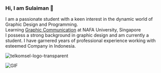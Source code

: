 ### Hi, I am Sulaiman 👋
I am a passionate student with a keen interest in the dynamic world of Graphic Design and Programming.</br>
Learning [Graphic Communication](https://www.nafa.edu.sg/) at NAFA University, Singapore</br>
I possess a strong background in graphic design and am currently a student. I have garnered years of professional experience working with esteemed Company in Indonesia.

![telkomsel-logo-transparent](https://github.com/Sulaimannabdul/Sulaimannabdul/assets/151133481/33129c3a-25c5-404a-ad4c-c095f0e3a756)

![GIF](https://github.com/Sulaimannabdul/Sulaimannabdul/assets/151133481/0738553c-21bf-442d-87ad-cf5bc7fa886b)
